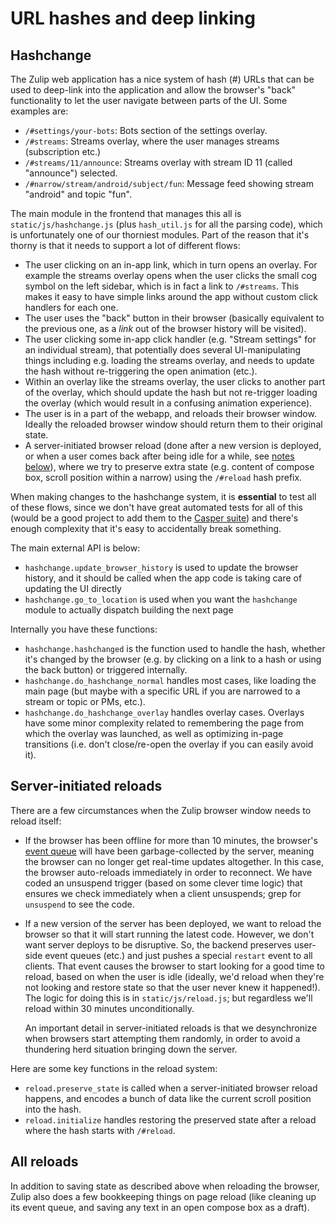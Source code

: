 # URL hashes and deep linking

## Hashchange

The Zulip web application has a nice system of hash (#) URLs that can
be used to deep-link into the application and allow the browser's
"back" functionality to let the user navigate between parts of the UI.
Some examples are:

* `/#settings/your-bots`: Bots section of the settings overlay.
* `/#streams`: Streams overlay, where the user manages streams
  (subscription etc.)
* `/#streams/11/announce`: Streams overlay with stream ID 11 (called
  "announce") selected.
* `/#narrow/stream/android/subject/fun`: Message feed showing stream
  "android" and topic "fun".

The main module in the frontend that manages this all is
`static/js/hashchange.js` (plus `hash_util.js` for all the parsing
code), which is unfortunately one of our thorniest modules.  Part of
the reason that it's thorny is that it needs to support a lot of
different flows:

* The user clicking on an in-app link, which in turn opens an overlay.
  For example the streams overlay opens when the user clicks the small
  cog symbol on the left sidebar, which is in fact a link to
  `/#streams`.  This makes it easy to have simple links around the app
  without custom click handlers for each one.
* The user uses the "back" button in their browser (basically
  equivalent to the previous one, as a *link* out of the browser history
  will be visited).
* The user clicking some in-app click handler (e.g. "Stream settings"
  for an individual stream), that potentially does
  several UI-manipulating things including e.g. loading the streams
  overlay, and needs to update the hash without re-triggering the open
  animation (etc.).
* Within an overlay like the streams overlay, the user clicks to
  another part of the overlay, which should update the hash but not
  re-trigger loading the overlay (which would result in a confusing
  animation experience).
* The user is in a part of the webapp, and reloads their browser window.
  Ideally the reloaded browser window should return them to their
  original state.
* A server-initiated browser reload (done after a new version is
  deployed, or when a user comes back after being idle for a while,
  see [notes below][self-server-reloads]), where we try to preserve
  extra state (e.g. content of compose box, scroll position within a
  narrow) using the `/#reload` hash prefix.

When making changes to the hashchange system, it is **essential** to
test all of these flows, since we don't have great automated tests for
all of this (would be a good project to add them to the
[Casper suite][testing-with-casper]) and there's enough complexity
that it's easy to accidentally break something.

The main external API is below:

* `hashchange.update_browser_history` is used to update the browser
  history, and it should be called when the app code is taking care
  of updating the UI directly
* `hashchange.go_to_location` is used when you want the `hashchange`
  module to actually dispatch building the next page

Internally you have these functions:

* `hashchange.hashchanged` is the function used to handle the hash,
  whether it's changed by the browser (e.g. by clicking on a link to
  a hash or using the back button) or triggered internally.
* `hashchange.do_hashchange_normal` handles most cases, like loading the main
  page (but maybe with a specific URL if you are narrowed to a
  stream or topic or PMs, etc.).
* `hashchange.do_hashchange_overlay` handles overlay cases.  Overlays have
  some minor complexity related to remembering the page from
  which the overlay was launched, as well as optimizing in-page
  transitions (i.e. don't close/re-open the overlay if you can
  easily avoid it).

## Server-initiated reloads

There are a few circumstances when the Zulip browser window needs to
reload itself:

* If the browser has been offline for more than 10 minutes, the
  browser's [event queue][events-system] will have been
  garbage-collected by the server, meaning the browser can no longer
  get real-time updates altogether.  In this case, the browser
  auto-reloads immediately in order to reconnect.  We have coded an
  unsuspend trigger (based on some clever time logic) that ensures we
  check immediately when a client unsuspends; grep for `unsuspend` to
  see the code.
* If a new version of the server has been deployed, we want to reload
  the browser so that it will start running the latest code.  However,
  we don't want server deploys to be disruptive.  So, the backend
  preserves user-side event queues (etc.) and just pushes a special
  `restart` event to all clients.  That event causes the browser to
  start looking for a good time to reload, based on when the user is
  idle (ideally, we'd reload when they're not looking and restore
  state so that the user never knew it happened!).  The logic for
  doing this is in `static/js/reload.js`; but regardless we'll reload
  within 30 minutes unconditionally.

  An important detail in server-initiated reloads is that we
  desynchronize when browsers start attempting them randomly, in
  order to avoid a thundering herd situation bringing down the server.

Here are some key functions in the reload system:

* `reload.preserve_state` is called when a server-initiated browser
  reload happens, and encodes a bunch of data like the current scroll
  position into the hash.
* `reload.initialize` handles restoring the preserved state after a
  reload where the hash starts with `/#reload`.

## All reloads

In addition to saving state as described above when reloading the
browser, Zulip also does a few bookkeeping things on page reload (like
cleaning up its event queue, and saving any text in an open compose
box as a draft).

[testing-with-casper]: ../testing/testing-with-casper.html
[self-server-reloads]: #server-initiated-reloads
[events-system]: ../subsystems/events-system.html
